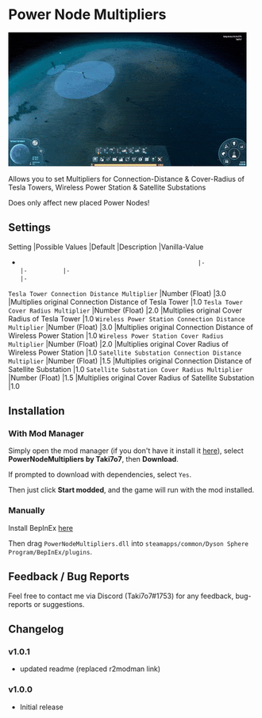 # Power Node Multipliers
![Power Node Multipliers](https://github.com/WaGi-Coding/gifs/blob/main/PowerNodeMultipliers.gif?raw=true)

Allows you to set Multipliers for Connection-Distance & Cover-Radius of Tesla Towers, Wireless Power Station & Satellite Substations

Does only affect new placed Power Nodes!

## Settings
Setting													|Possible Values		|Default    |Description														|Vanilla-Value
-														|-						|-          |-																	|-
`Tesla Tower Connection Distance Multiplier`			|Number (Float)			|3.0		|Multiplies original Connection Distance of Tesla Tower				|1.0
`Tesla Tower Cover Radius Multiplier`					|Number (Float)			|2.0		|Multiplies original Cover Radius of Tesla Tower					|1.0
`Wireless Power Station Connection Distance Multiplier`	|Number (Float)			|3.0		|Multiplies original Connection Distance of Wireless Power Station	|1.0
`Wireless Power Station Cover Radius Multiplier`		|Number (Float)			|2.0		|Multiplies original Cover Radius of Wireless Power Station			|1.0
`Satellite Substation Connection Distance Multiplier`	|Number (Float)			|1.5		|Multiplies original Connection Distance of Satellite Substation	|1.0
`Satellite Substation Cover Radius Multiplier`			|Number (Float)			|1.5		|Multiplies original Cover Radius of Satellite Substation			|1.0


## Installation
### With Mod Manager

Simply open the mod manager (if you don't have it install it [here](https://dsp.thunderstore.io/package/ebkr/r2modman/)), select **PowerNodeMultipliers by Taki7o7**, then **Download**.

If prompted to download with dependencies, select `Yes`.

Then just click **Start modded**, and the game will run with the mod installed.

### Manually
Install BepInEx [here](https://dsp.thunderstore.io/package/xiaoye97/BepInEx/)

Then drag `PowerNodeMultipliers.dll` into `steamapps/common/Dyson Sphere Program/BepInEx/plugins`.

## Feedback / Bug Reports
Feel free to contact me via Discord (Taki7o7#1753) for any feedback, bug-reports or suggestions.

## Changelog
### v1.0.1
- updated readme (replaced r2modman link)
### v1.0.0
- Initial release